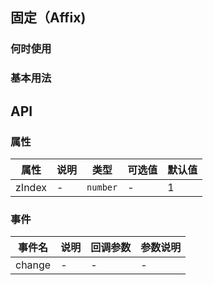 ## 固定（Affix)
>

### 何时使用
>
### 基本用法
>

## API

### 属性
| 属性     | 说明 | 类型       | 可选值 | 默认值 |
| ------ | -- | -------- | --- | --- |
| zIndex | -  | `number` | -   | 1   |


### 事件

| 事件名    | 说明 | 回调参数 | 参数说明 |
| ------ | -- | ---- | ---- |
| change | -  | -    | -    |

